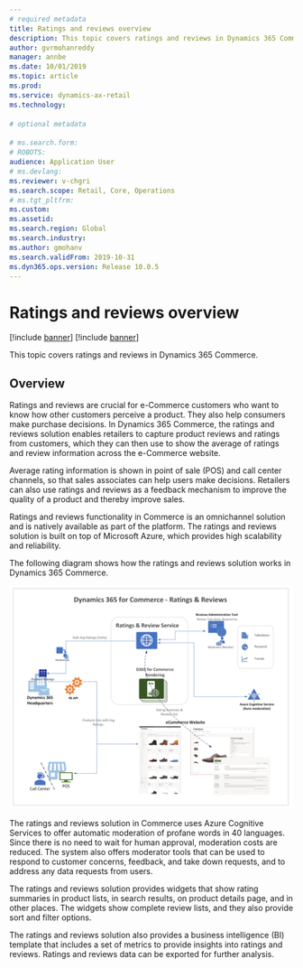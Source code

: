 ```yaml
---
# required metadata
title: Ratings and reviews overview
description: This topic covers ratings and reviews in Dynamics 365 Commerce. 
author: gvrmohanreddy 
manager: annbe
ms.date: 10/01/2019
ms.topic: article
ms.prod: 
ms.service: dynamics-ax-retail
ms.technology: 

# optional metadata

# ms.search.form: 
# ROBOTS: 
audience: Application User
# ms.devlang: 
ms.reviewer: v-chgri
ms.search.scope: Retail, Core, Operations
# ms.tgt_pltfrm: 
ms.custom: 
ms.assetid: 
ms.search.region: Global
ms.search.industry: 
ms.author: gmohanv
ms.search.validFrom: 2019-10-31
ms.dyn365.ops.version: Release 10.0.5
---
```


# Ratings and reviews overview

[!include [banner](../includes/preview-banner.md)]
[!include [banner](../includes/banner.md)]

This topic covers ratings and reviews in Dynamics 365 Commerce.

## Overview

Ratings and reviews are crucial for e-Commerce customers who want to know how other customers perceive a product. They also help consumers make purchase decisions. In Dynamics 365 Commerce, the ratings and reviews solution enables retailers to capture product reviews and ratings from customers, which they can then use to show the average of ratings and review information across the e-Commerce website.

Average rating information is shown in point of sale (POS) and call center channels, so that sales associates can help users make decisions. Retailers can also use ratings and reviews as a feedback mechanism to improve the quality of a product and thereby improve sales.

Ratings and reviews functionality in Commerce is an omnichannel solution and is natively available as part of the platform. The ratings and reviews solution is built on top of Microsoft Azure, which provides high scalability and reliability.

The following diagram shows how the ratings and reviews solution works in Dynamics 365 Commerce.

![Ratings and reviews in Dynamics 365 for Commerce](media/Dynamics-365-Commerce-Ratings-and-Reviews-Overview.jpg)

The ratings and reviews solution in Commerce uses Azure Cognitive Services to offer automatic moderation of profane words in 40 languages. Since there is no need to wait for human approval, moderation costs are reduced. The system also offers moderator tools that can be used to respond to customer concerns, feedback, and take down requests, and to address any data requests from users.

The ratings and reviews solution provides widgets that show rating summaries in product lists, in search results, on product details page, and in other places. The widgets show complete review lists, and they also provide sort and filter options.

The ratings and reviews solution also provides a business intelligence (BI) template that includes a set of metrics to provide insights into ratings and reviews. Ratings and reviews data can be exported for further analysis.
